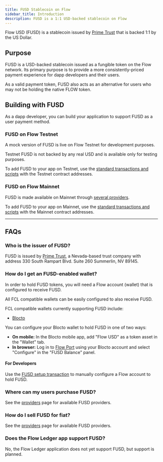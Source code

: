 ```yaml
---
title: FUSD Stablecoin on Flow
sidebar_title: Introduction
description: FUSD is a 1:1 USD-backed stablecoin on Flow
---
```


Flow USD (FUSD) is a stablecoin 
issued by [Prime Trust](https://www.primetrust.com/)
that is backed 1:1 by the US Dollar.

## Purpose

FUSD is a USD-backed stablecoin issued as a fungible 
token on the Flow network. Its primary purpose is to provide 
a more consistently-priced payment experience for dapp developers 
and their users.

As a valid payment token, FUSD also acts as an alternative for users who may not be holding the native FLOW token.

## Building with FUSD

As a dapp developer, you can build your application to support
FUSD as a user payment method.

### FUSD on Flow Testnet

A mock version of FUSD is live on Flow Testnet for development purposes.

Testnet FUSD is not backed by any real USD and is available
only for testing purposes.

To add FUSD to your app on Testnet, use the [standard transactions and scripts](transactions) with the
Testnet contract addresses.

### FUSD on Flow Mainnet

FUSD is made available on Mainnet through [several providers](providers/#mainnet).

To add FUSD to your app on Mainnet, use the [standard transactions and scripts](transactions) with the
Mainnet contract addresses.

---

## FAQs

### Who is the issuer of FUSD?

FUSD is issued by [Prime Trust](https://www.primetrust.com/), 
a Nevada-based trust company with address 330 South Rampart Blvd. Suite 260
Summerlin, NV 89145.

### How do I get an FUSD-enabled wallet?

In order to hold FUSD tokens,
you will need a Flow account (wallet) that is configured to receive FUSD. 

All FCL compatible wallets can be easily configured to also receive FUSD.

FCL compatible wallets currently supporting FUSD include:
- [Blocto](https://blocto.portto.io/)

You can configure your Blocto wallet to hold FUSD in one of two ways:
- **On mobile:** In the Blocto mobile app, add "Flow USD" as a token asset in the "Wallet" tab.
- **In browser:** Log in to [Flow Port](https://port.onflow.org/) using your Blocto account 
and select "Configure" in the "FUSD Balance" panel.

#### For Developers

Use the [FUSD setup transaction](transactions/#setup-fusd-vault--receiver)
to manually configure a Flow account to hold FUSD.

### Where can my users purchase FUSD?

See the [providers](providers.md) page for available FUSD providers.

### How do I sell FUSD for fiat?

See the [providers](./providers) page for available FUSD providers.

### Does the Flow Ledger app support FUSD?

No, the Flow Ledger application does not yet support FUSD, but support is planned.
